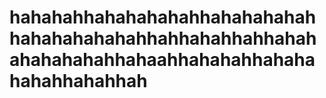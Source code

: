 # hahahahhahahahahahhahahahahahhahahahahahahhahhahahhahhahahahahahahahhahaahhahahahhahahahahahhahahhah